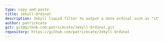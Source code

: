 ```yaml
---
type: copy-and-paste
title: Jekyll-Ordinal
description: Jekyll liquid filter to output a date ordinal such as "st", "nd", "rd", or "th"
author: patrickcate
git: git@github.com:patrickcate/Jekyll-Ordinal.git
repository: https://github.com/patrickcate/Jekyll-Ordinal
---
```

